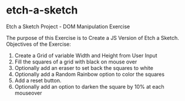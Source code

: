 # etch-a-sketch
Etch a Sketch Project - DOM Manipulation Exercise

The purpose of this Exercise is to Create a JS Version
of Etch a Sketch. Objectives of the Exercise:
1. Create a Grid of variable Width and Height from User Input
2. Fill the squares of a grid with black on mouse over
3. Optionally add an eraser to set back the squares to white
3. Optionally add a Random Rainbow option to color the squares
4. Add a reset button.
5. Optionally add an option to darken the square by 10% at each mouseover

